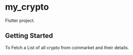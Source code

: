 # my_crypto

Flutter project.

## Getting Started

To Fetch a List of all crypto from coinmarket and their details.
